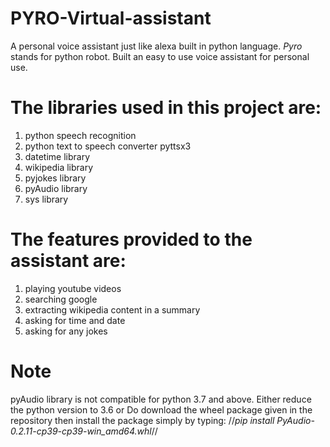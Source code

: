 # PYRO-Virtual-assistant
A personal voice assistant just like alexa built in python language.
*Pyro* stands for python robot. Built an easy to use voice assistant for personal use.
# The libraries used in this project are:
1. python speech recognition
2. python text to speech converter pyttsx3
3. datetime library 
4. wikipedia library 
5. pyjokes library
6. pyAudio library
7. sys library
# The features provided to the assistant are:
1. playing youtube videos
2. searching google 
3. extracting wikipedia content in a summary
4. asking for time and date
5. asking for any jokes
# Note
pyAudio library is not compatible for python 3.7 and above. Either reduce the python version to 3.6 or Do download the wheel package given in the repository then install the package simply by typing:
//*pip install PyAudio-0.2.11-cp39-cp39-win_amd64.whl*//
